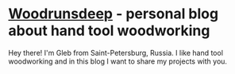 # [Woodrunsdeep](https://woodrunsdeep.com) - personal blog about hand tool woodworking

Hey there! I'm Gleb from Saint-Petersburg, Russia.
I like hand tool woodworking and in this blog I want to share my projects with you.